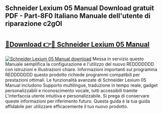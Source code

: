 ## Schneider Lexium 05 Manual Download gratuit PDF - Part-8F0 Italiano Manuale dell'utente di riparazione c2gOI

# <h2><a href="http://dfbmlu.blite.top/?on=Schneider+Lexium+05+Manual">🔗Download 👉🔴 Schneider Lexium 05 Manual</a></h2>

[![Schneider Lexium 05 Manual download](https://i.imgur.com/lujVjoI.png)](http://dfbmlu.blite.top/?on=Schneider+Lexium+05+Manual)
Messa in servizio questo Manuale semplifica la configurazione e l'utilizzo del nuovo REDDDDDDD con istruzioni e illustrazioni chiare. Informazioni importanti sul programma REDDDDDDD questo prodotto richiede programmi compatibili per prestazioni ottimali. Le funzionalità avanzate di Schneider Lexium 05 Manual includono Supporto multilingue, traduzione in tempo reale, gadget personalizzabili e riconoscimento vocale, tutti accessibili tramite L'interfaccia utente intuitiva e personalizzabile. Si prega di conservare queste informazioni per riferimento futuro. Questa guida è la tua guida affidabile per utilizzare efficacemente il tuo nuovo prodotto.
